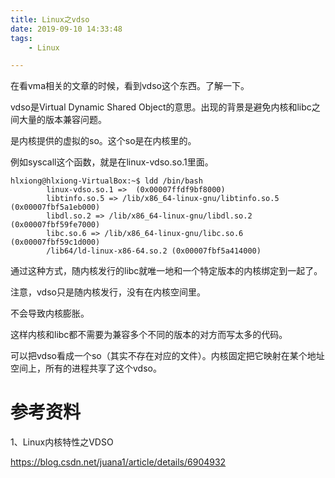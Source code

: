 ```yaml
---
title: Linux之vdso
date: 2019-09-10 14:33:48
tags:
	- Linux

---
```




在看vma相关的文章的时候，看到vdso这个东西。了解一下。

vdso是Virtual Dynamic Shared Object的意思。出现的背景是避免内核和libc之间大量的版本兼容问题。

是内核提供的虚拟的so。这个so是在内核里的。

例如syscall这个函数，就是在linux-vdso.so.1里面。

```
hlxiong@hlxiong-VirtualBox:~$ ldd /bin/bash
        linux-vdso.so.1 =>  (0x00007ffdf9bf8000)
        libtinfo.so.5 => /lib/x86_64-linux-gnu/libtinfo.so.5 (0x00007fbf5a1eb000)
        libdl.so.2 => /lib/x86_64-linux-gnu/libdl.so.2 (0x00007fbf59fe7000)
        libc.so.6 => /lib/x86_64-linux-gnu/libc.so.6 (0x00007fbf59c1d000)
        /lib64/ld-linux-x86-64.so.2 (0x00007fbf5a414000)
```

通过这种方式，随内核发行的libc就唯一地和一个特定版本的内核绑定到一起了。

注意，vdso只是随内核发行，没有在内核空间里。

不会导致内核膨胀。

这样内核和libc都不需要为兼容多个不同的版本的对方而写太多的代码。



可以把vdso看成一个so（其实不存在对应的文件）。内核固定把它映射在某个地址空间上，所有的进程共享了这个vdso。



# 参考资料

1、Linux内核特性之VDSO

https://blog.csdn.net/juana1/article/details/6904932